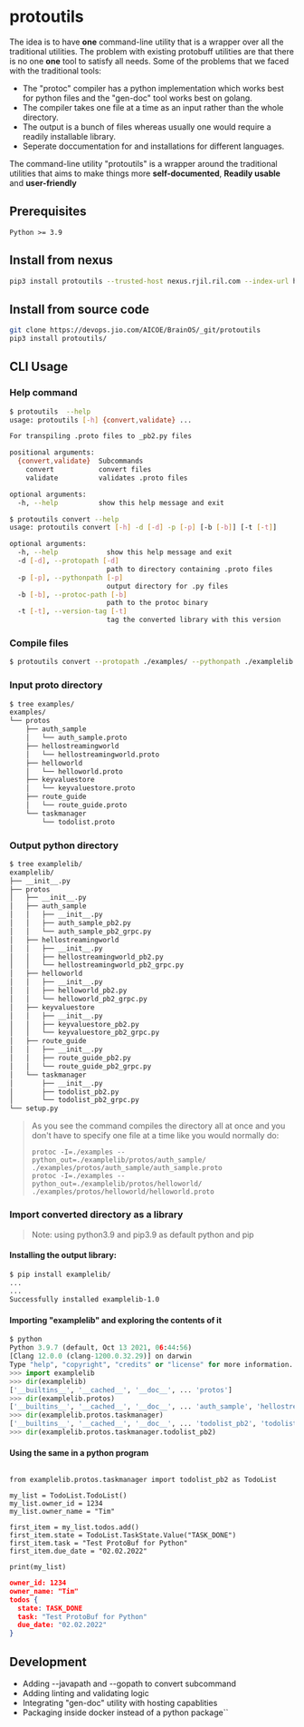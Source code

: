 # protoutils
The idea is to have **one** command-line utility that is a wrapper over all the traditional utilities.
The problem with existing protobuff utilities are that there is no one **one** tool to satisfy all needs. Some of the problems that we faced with the traditional tools:
* The "protoc" compiler has a python implementation which works best for python files and the "gen-doc" tool works best on golang.
* The compiler takes one file at a time as an input rather than the whole directory.
* The output is a bunch of files whereas usually one would require a readily installable library.
* Seperate doccumentation for and installations for different languages.

The command-line utility "protoutils" is a wrapper around the traditional utilities that aims to make things more **self-documented**, **Readily usable** and **user-friendly**


## Prerequisites
```
Python >= 3.9
```

## Install from nexus
```bash
pip3 install protoutils --trusted-host nexus.rjil.ril.com --index-url http://Brain_os:Brain_os@nexus.rjil.ril.com:9081/repository/Brain_os-py-group/simple/
```

## Install from source code
```bash
git clone https://devops.jio.com/AICOE/BrainOS/_git/protoutils
pip3 install protoutils/
```

## CLI Usage
### Help command
```bash
$ protoutils  --help
usage: protoutils [-h] {convert,validate} ...

For transpiling .proto files to _pb2.py files

positional arguments:
  {convert,validate}  Subcommands
    convert           convert files
    validate          validates .proto files

optional arguments:
  -h, --help          show this help message and exit
```


```bash
$ protoutils convert --help
usage: protoutils convert [-h] -d [-d] -p [-p] [-b [-b]] [-t [-t]]

optional arguments:
  -h, --help            show this help message and exit
  -d [-d], --protopath [-d]
                        path to directory containing .proto files
  -p [-p], --pythonpath [-p]
                        output directory for .py files
  -b [-b], --protoc-path [-b]
                        path to the protoc binary
  -t [-t], --version-tag [-t]
                        tag the converted library with this version
```

### Compile files
```bash
$ protoutils convert --protopath ./examples/ --pythonpath ./examplelib
```

### Input proto directory
```bash
$ tree examples/
examples/
└── protos
    ├── auth_sample
    │   └── auth_sample.proto
    ├── hellostreamingworld
    │   └── hellostreamingworld.proto
    ├── helloworld
    │   └── helloworld.proto
    ├── keyvaluestore
    │   └── keyvaluestore.proto
    ├── route_guide
    │   └── route_guide.proto
    └── taskmanager
        └── todolist.proto
```

### Output python directory
```bash
$ tree examplelib/
examplelib/
├── __init__.py
├── protos
│   ├── __init__.py
│   ├── auth_sample
│   │   ├── __init__.py
│   │   ├── auth_sample_pb2.py
│   │   └── auth_sample_pb2_grpc.py
│   ├── hellostreamingworld
│   │   ├── __init__.py
│   │   ├── hellostreamingworld_pb2.py
│   │   └── hellostreamingworld_pb2_grpc.py
│   ├── helloworld
│   │   ├── __init__.py
│   │   ├── helloworld_pb2.py
│   │   └── helloworld_pb2_grpc.py
│   ├── keyvaluestore
│   │   ├── __init__.py
│   │   ├── keyvaluestore_pb2.py
│   │   └── keyvaluestore_pb2_grpc.py
│   ├── route_guide
│   │   ├── __init__.py
│   │   ├── route_guide_pb2.py
│   │   └── route_guide_pb2_grpc.py
│   └── taskmanager
│       ├── __init__.py
│       ├── todolist_pb2.py
│       └── todolist_pb2_grpc.py
└── setup.py
```

> As you see the command compiles the directory all at once and you don't have to specify one file at a time like you would normally do: 
> ```
> protoc -I=./examples --python_out=./examplelib/protos/auth_sample/ ./examples/protos/auth_sample/auth_sample.proto
> protoc -I=./examples --python_out=./examplelib/protos/helloworld/ ./examples/protos/helloworld/helloworld.proto
> ```

### Import converted directory as a library
> Note: using python3.9 and pip3.9 as default python and pip

#### Installing the output library:
```bash
$ pip install examplelib/
...
...
Successfully installed examplelib-1.0
```

#### Importing "examplelib" and exploring the contents of it
```python
$ python
Python 3.9.7 (default, Oct 13 2021, 06:44:56) 
[Clang 12.0.0 (clang-1200.0.32.29)] on darwin
Type "help", "copyright", "credits" or "license" for more information.
>>> import examplelib
>>> dir(examplelib)
['__builtins__', '__cached__', '__doc__', ... 'protos']
>>> dir(examplelib.protos)
['__builtins__', '__cached__', '__doc__', ... 'auth_sample', 'hellostreamingworld', 'helloworld', 'keyvaluestore', 'route_guide', 'taskmanager']
>>> dir(examplelib.protos.taskmanager)
['__builtins__', '__cached__', '__doc__', ... 'todolist_pb2', 'todolist_pb2_grpc']
>>> dir(examplelib.protos.taskmanager.todolist_pb2)
```
#### Using the same in a python program
```python=

from examplelib.protos.taskmanager import todolist_pb2 as TodoList

my_list = TodoList.TodoList()
my_list.owner_id = 1234
my_list.owner_name = "Tim"

first_item = my_list.todos.add()
first_item.state = TodoList.TaskState.Value("TASK_DONE")
first_item.task = "Test ProtoBuf for Python"
first_item.due_date = "02.02.2022"

print(my_list)
```

```json
owner_id: 1234
owner_name: "Tim"
todos {
  state: TASK_DONE
  task: "Test ProtoBuf for Python"
  due_date: "02.02.2022"
}
```

## Development
* Adding --javapath and --gopath to convert subcommand
* Adding linting and validating logic
* Integrating "gen-doc" utility with hosting capablities
* Packaging inside docker instead of a python package``
